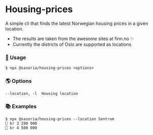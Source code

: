 # Housing-prices

A simple cli that finds the latest Norwegian housing prices in a given location.

- The results are taken from the awesome sites at finn.no ✨
- Currently the districts of Oslo are supported as locations

### 🚀 Usage

```
$ npx @sasoria/housing-prices <options>
```

### 🌎 Options

```
--location, -l  Housing location
```

### 📚 Examples

```
$ npx @sasoria/housing-prices --location Sentrum
🏡 kr 3 290 000
🏡 kr 4 500 000
```
